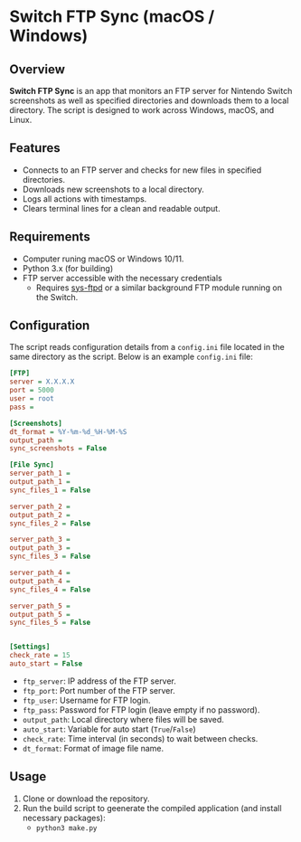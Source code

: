 # Switch FTP Sync (macOS / Windows)

## Overview

**Switch FTP Sync** is an app that monitors an FTP server for Nintendo Switch screenshots as well as specified directories and downloads them to a local directory. The script is designed to work across Windows, macOS, and Linux.

## Features

- Connects to an FTP server and checks for new files in specified directories.
- Downloads new screenshots to a local directory.
- Logs all actions with timestamps.
- Clears terminal lines for a clean and readable output.

## Requirements

- Computer runing macOS or Windows 10/11.
- Python 3.x (for building)
- FTP server accessible with the necessary credentials
    - Requires [sys-ftpd](https://github.com/cathery/sys-ftpd) or a similar background FTP module running on the Switch.

## Configuration

The script reads configuration details from a `config.ini` file located in the same directory as the script. Below is an example `config.ini` file:

```ini
[FTP]
server = X.X.X.X
port = 5000
user = root
pass = 

[Screenshots]
dt_format = %Y-%m-%d_%H-%M-%S
output_path = 
sync_screenshots = False

[File Sync]
server_path_1 = 
output_path_1 = 
sync_files_1 = False

server_path_2 = 
output_path_2 =
sync_files_2 = False

server_path_3 =
output_path_3 =
sync_files_3 = False

server_path_4 =
output_path_4 =
sync_files_4 = False

server_path_5 =
output_path_5 =
sync_files_5 = False


[Settings]
check_rate = 15
auto_start = False
```

- `ftp_server`: IP address of the FTP server.
- `ftp_port`: Port number of the FTP server.
- `ftp_user`: Username for FTP login.
- `ftp_pass`: Password for FTP login (leave empty if no password).
- `output_path`: Local directory where files will be saved.
- `auto_start`: Variable for auto start (`True`/`False`)
- `check_rate`: Time interval (in seconds) to wait between checks.
- `dt_format`: Format of image file name.

## Usage

1. Clone or download the repository.
2. Run the build script to geenerate the compiled application (and install necessary packages):
    - `python3 make.py`
